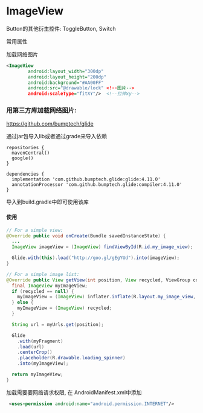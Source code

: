 # ImageView

Button的其他衍生控件: ToggleButton, Switch

常用属性

加载网络图片

```xml
<ImageView
        android:layout_width="300dp"
        android:layout_height="200dp"
        android:background="#AA00FF"
        android:src="@drawable/lock" <!--图片-->
        android:scaleType="fitXY"/>  <!--拉伸xy-->
```





### 用第三方库加载网络图片:

https://github.com/bumptech/glide

通过jar包导入lib或者通过grade来导入依赖

```
repositories {
  mavenCentral()
  google()
}

dependencies {
  implementation 'com.github.bumptech.glide:glide:4.11.0'
  annotationProcessor 'com.github.bumptech.glide:compiler:4.11.0'
}
```

导入到build.gradle中即可使用该库

#### 使用

```java
// For a simple view:
@Override public void onCreate(Bundle savedInstanceState) {
  ...
  ImageView imageView = (ImageView) findViewById(R.id.my_image_view);

  Glide.with(this).load("http://goo.gl/gEgYUd").into(imageView);
}

// For a simple image list:
@Override public View getView(int position, View recycled, ViewGroup container) {
  final ImageView myImageView;
  if (recycled == null) {
    myImageView = (ImageView) inflater.inflate(R.layout.my_image_view, container, false);
  } else {
    myImageView = (ImageView) recycled;
  }

  String url = myUrls.get(position);

  Glide
    .with(myFragment)
    .load(url)
    .centerCrop()
    .placeholder(R.drawable.loading_spinner)
    .into(myImageView);

  return myImageView;
}
```



加载需要要网络请求权限, 在 AndroidManifest.xml中添加

```xml
 <uses-permission android:name="android.permission.INTERNET"/>
```

